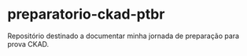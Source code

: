 # preparatorio-ckad-ptbr

Repositório destinado a documentar minha jornada de preparação para prova CKAD.
